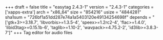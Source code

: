 +++
draft = false
title = "easytag 2.4.3-1"
version = "2.4.3-1"
categories = ['xapps-extra']
arch = "x86_64"
size = "854216"
usize = "4844281"
sha1sum = "726bf1a51dd287e74a1a5403120e49134254698f"
depends = "['gtk+3>=3.18.7', 'libvorbis>=1.3.5-4', 'speex>=1.2rc2-4', 'flac>=1.4.0', 'libid3tag>=0.15.1b-6', 'taglib>=1.10-2', 'wavpack>=4.75.2-2', 'id3lib>=3.8.3-7']"
+++
Tag editor for audio files